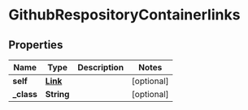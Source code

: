 

# GithubRespositoryContainerlinks

## Properties

Name | Type | Description | Notes
------------ | ------------- | ------------- | -------------
**self** | [**Link**](Link.md) |  |  [optional]
**_class** | **String** |  |  [optional]





